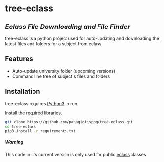 # tree-eclass
## _Eclass File Downloading and File Finder_

tree-eclass is a python project used for auto-updating and downloading the latest 
files and folders for a subject from eclass

## Features

- Auto-update university folder (upcoming versions)
- Command line tree of subject's files and folders

## Installation

tree-eclass requires [Python3](https://python.org/) to run.

Install the required libraries.

```sh
git clone https://github.com/panagiotisppg/tree-eclass.git
cd tree-eclass
pip3 install -r requirements.txt
```

##### Warning
This code in it's current version is only used for public [eclass](https://eclass.aueb.gr) classes

